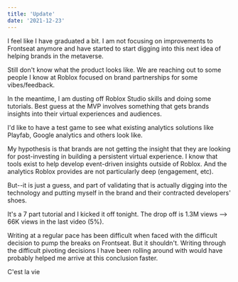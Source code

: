 ```yaml
---
title: 'Update'
date: '2021-12-23'
---
```


I feel like I have graduated a bit. I am not focusing on improvements to Frontseat anymore and have started to start digging into this next idea of helping brands in the metaverse. 

Still don't know what the product looks like. We are reaching out to some people I know at Roblox focused on brand partnerships for some vibes/feedback.

In the meantime, I am dusting off Roblox Studio skills and doing some tutorials. Best guess at the MVP involves something that gets brands insights into their virtual experiences and audiences. 

I'd like to have a test game to see what existing analytics solutions like Playfab, Google analytics and others look like. 

My hypothesis is that brands are not getting the insight that they are looking for post-investing in building a persistent virtual experience. I know that tools exist to help develop event-driven insights outside of Roblox. And the analytics Roblox provides are not particularly deep (engagement, etc).

But--it is just a guess, and part of validating that is actually digging into the technology and putting myself in the brand and their contracted developers' shoes. 

It's a 7 part tutorial and I kicked it off tonight. The drop off is 1.3M views --> 66K views in the last video (5%).

Writing at a regular pace has been difficult when faced with the difficult decision to pump the breaks on Frontseat. But it shouldn't. Writing through the difficult pivoting decisions I have been rolling around with would have probably helped me arrive at this conclusion faster.

C'est la vie

